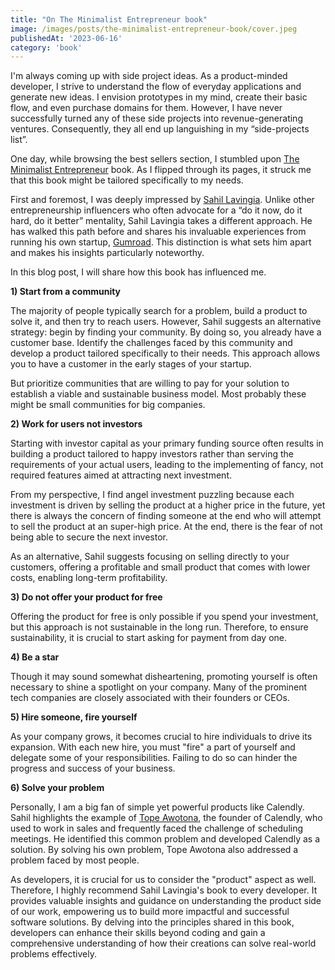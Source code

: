```yaml
---
title: "On The Minimalist Entrepreneur book"
image: /images/posts/the-minimalist-entrepreneur-book/cover.jpeg
publishedAt: '2023-06-16'
category: 'book'
---
```

I'm always coming up with side project ideas. As a product-minded developer, I strive to understand the flow of everyday applications and generate new ideas. I envision prototypes in my mind, create their basic flow, and even purchase domains for them. However, I have never successfully turned any of these side projects into revenue-generating ventures. Consequently, they all end up languishing in my “side-projects list”. 

One day, while browsing the best sellers section, I stumbled upon [The Minimalist Entrepreneur](https://www.goodreads.com/book/show/56913172-the-minimalist-entrepreneur) book. As I flipped through its pages, it struck me that this book might be tailored specifically to my needs.

First and foremost, I was deeply impressed by [Sahil Lavingia](https://sahillavingia.com). Unlike other entrepreneurship influencers who often advocate for a “do it now, do it hard, do it better” mentality, Sahil Lavingia takes a different approach. He has walked this path before and shares his invaluable experiences from running his own startup, [Gumroad](https://gumroad.com). This distinction is what sets him apart and makes his insights particularly noteworthy.

In this blog post, I will share how this book has influenced me.

**1) Start from a community**

The majority of people typically search for a problem, build a product to solve it, and then try to reach users. However, Sahil suggests an alternative strategy: begin by finding your community. By doing so, you already have a customer base. Identify the challenges faced by this community and develop a product tailored specifically to their needs. This approach allows you to have a customer in the early stages of your startup.

But prioritize communities that are willing to pay for your solution to establish a viable and sustainable business model. Most probably these might be small communities for big companies.

**2) Work for users not investors**

Starting with investor capital as your primary funding source often results in building a product tailored to happy investors rather than serving the requirements of your actual users, leading to the implementing of fancy, not required features aimed at attracting next investment.

From my perspective, I find angel investment puzzling because each investment is driven by selling the product at a higher price in the future, yet there is always the concern of finding someone at the end who will attempt to sell the product at an super-high price. At the end, there is the fear of not being able to secure the next investor.

As an alternative, Sahil suggests focusing on selling directly to your customers, offering a profitable and small product that comes with lower costs, enabling long-term profitability.

**3) Do not offer your product for free**

Offering the product for free is only possible if you spend your investment, but this approach is not sustainable in the long run. Therefore, to ensure sustainability, it is crucial to start asking for payment from day one.

**4) Be a star**

Though it may sound somewhat disheartening, promoting yourself is often necessary to shine a spotlight on your company. Many of the prominent tech companies are closely associated with their founders or CEOs.

**5) Hire someone, fire yourself**

As your company grows, it becomes crucial to hire individuals to drive its expansion. With each new hire, you must "fire" a part of yourself and delegate some of your responsibilities. Failing to do so can hinder the progress and success of your business.

**6) Solve your problem**

Personally, I am a big fan of simple yet powerful products like Calendly. Sahil highlights the example of [Tope Awotona](https://twitter.com/TopeAwotona), the founder of Calendly, who used to work in sales and frequently faced the challenge of scheduling meetings. He identified this common problem and developed Calendly as a solution. By solving his own problem, Tope Awotona also addressed a problem faced by most people.

As developers, it is crucial for us to consider the "product" aspect as well. Therefore, I highly recommend Sahil Lavingia's book to every developer. It provides valuable insights and guidance on understanding the product side of our work, empowering us to build more impactful and successful software solutions. By delving into the principles shared in this book, developers can enhance their skills beyond coding and gain a comprehensive understanding of how their creations can solve real-world problems effectively.
